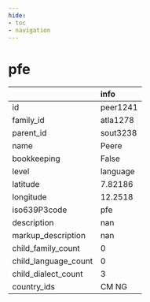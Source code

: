 ```yaml
---
hide:
- toc
- navigation
---
```

# pfe
|                      | info     |
|:---------------------|:---------|
| id                   | peer1241 |
| family_id            | atla1278 |
| parent_id            | sout3238 |
| name                 | Peere    |
| bookkeeping          | False    |
| level                | language |
| latitude             | 7.82186  |
| longitude            | 12.2518  |
| iso639P3code         | pfe      |
| description          | nan      |
| markup_description   | nan      |
| child_family_count   | 0        |
| child_language_count | 0        |
| child_dialect_count  | 3        |
| country_ids          | CM NG    |